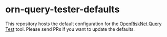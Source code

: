 # orn-query-tester-defaults

This repository hosts the default configuration for the [OpenRiskNet Query Test](https://orn-query-test.cloud.douglasconnect.com/) tool. Please send PRs if you want to update the defaults.
